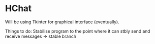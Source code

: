 # HChat
Will be using Tkinter for graphical interface (eventually).

Things to do:
Stabilise program to the point where it can stbly send and receive messages -> stable branch
